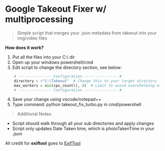 # Google Takeout Fixer w/ multiprocessing
> Simple script that merges your .json metadata from takeout into your img/video files

**How does it work?**
1. Put all the files into your C:\ dir
2. Open up your windows powershell/cmd
3. Edit script to change the directory section, see below:  


```py
    # --------------- Configuration --------------- #
    directory = r"C:\Takeout"  # Change this to your target directory
    max_workers = min(cpu_count(), 8)  # Limit to avoid overwhelming exiftool
    # --------------- Configuration --------------- #
```  

4. Save your change using vscode/notepad++
5. Type command: python takeout_fix_turbo.py in cmd/powershell

> Additional Notes:  
- Script should walk through all your sub directories and apply changes
- Script only updates Date Taken time, which is photoTakenTime in your .json

All credit for **exiftool** goes to [ExifTool](https://exiftool.org/)


